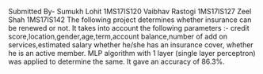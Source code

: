 Submitted By-
Sumukh Lohit    1MS17IS120
Vaibhav Rastogi 1MS17IS127
Zeel Shah       1MS17IS142
The following project determines whether insurance can be renewed or not.
It takes into account the following parameters :- credit score,location,gender,age,term,account balance,number of add on services,estimated salary whether he/she has an insurance cover, whether he is an active member.
MLP algorithm  with 1 layer (single layer perceptron) was applied to determine the same.
It gave an accuracy of 86.3%.
